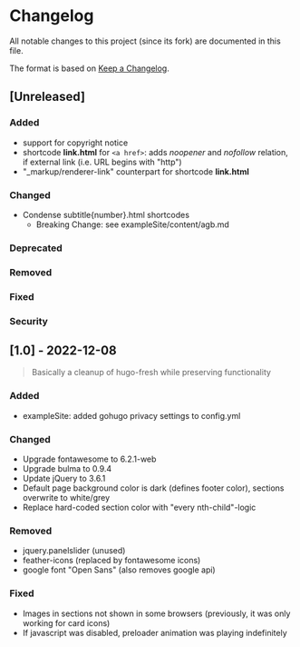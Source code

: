 # Changelog

All notable changes to this project (since its fork) are documented in this file.

The format is based on [Keep a Changelog](https://keepachangelog.com/en/1.0.0/).


## [Unreleased]

### Added

* support for copyright notice
* shortcode **link.html** for `<a href>`: adds *noopener* and *nofollow* relation, if external link (i.e. URL begins with "http")
* "_markup/renderer-link" counterpart for shortcode **link.html**

### Changed

* Condense subtitle{number}.html shortcodes
  * Breaking Change: see exampleSite/content/agb.md

### Deprecated


### Removed


### Fixed


### Security


## [1.0] - 2022-12-08

> Basically a cleanup of hugo-fresh while preserving functionality

### Added

* exampleSite: added gohugo privacy settings to config.yml

### Changed

* Upgrade fontawesome to 6.2.1-web
* Upgrade bulma to 0.9.4
* Update jQuery to 3.6.1
* Default page background color is dark (defines footer color), sections overwrite to white/grey
* Replace hard-coded section color with "every nth-child"-logic

### Removed

* jquery.panelslider (unused)
* feather-icons (replaced by fontawesome icons)
* google font "Open Sans" (also removes google api)

### Fixed

* Images in sections not shown in some browsers (previously, it was only working for card icons)
* If javascript was disabled, preloader animation was playing indefinitely
